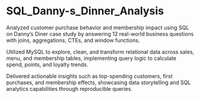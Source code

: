 # SQL_Danny-s_Dinner_Analysis

Analyzed customer purchase behavior and membership impact using SQL on Danny’s Diner case study by answering 12 real-world business questions with joins, aggregations, CTEs, and window functions.

Utilized MySQL to explore, clean, and transform relational data across sales, menu, and membership tables, implementing query logic to calculate spend, points, and loyalty trends.

Delivered actionable insights such as top-spending customers, first purchases, and membership effects, showcasing data storytelling and SQL analytics capabilities through reproducible queries.
